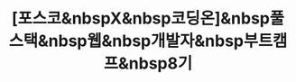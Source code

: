 ---
layout: tag-list
type: tag
title: \[포스코&nbspX&nbsp코딩온\]&nbsp풀스택&nbsp웹&nbsp개발자&nbsp부트캠프&nbsp8기
slug: \[포스코&nbspX&nbsp코딩온\]&nbsp풀스택&nbsp웹&nbsp개발자&nbsp부트캠프&nbsp8기
category: study
sidebar: false
order: 4
description: >
   \[포스코 X 코딩온\] 풀스택 웹 개발자 부트캠프 8기 회고록
---
